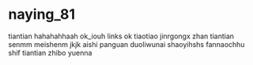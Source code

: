# naying_81
tiantian
hahahahhaah
ok_iouh
links ok
tiaotiao
jinrgongx
zhan
tiantian
senmm
meishenm
jkjk
aishi
panguan
duoliwunai
shaoyihshs
fannaochhu
shif
tiantian
zhibo
yuenna
